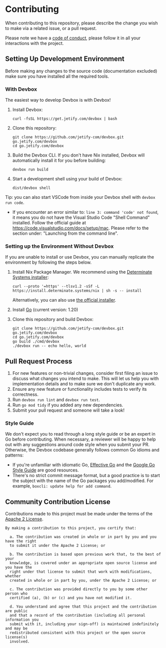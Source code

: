 # Contributing

When contributing to this repository, please describe the change you wish to
make via a related issue, or a pull request.

Please note we have a [code of conduct](CODE_OF_CONDUCT.md), please follow it in
all your interactions with the project.

## Setting Up Development Environment

Before making any changes to the source code (documentation excluded) make sure
you have installed all the required tools.

### With Devbox

The easiest way to develop Devbox is with Devbox!

1. Install Devbox:

       curl -fsSL https://get.jetify.com/devbox | bash

2. Clone this repository:

       git clone https://github.com/jetify-com/devbox.git go.jetify.com/devbox
       cd go.jetify.com/devbox

3. Build the Devbox CLI. If you don't have Nix installed, Devbox will
   automatically install it for you before building:

       devbox run build

4. Start a development shell using your build of Devbox:

       dist/devbox shell

Tip: you can also start VSCode from inside your Devbox shell with
`devbox run code`.

- If you encounter an error similar to: `line 3: command 'code' not found`, it
  means you do not have the Visual Studio Code "Shell Command" installed. Follow
  the official guide at https://code.visualstudio.com/docs/setup/mac. Please
  refer to the section under: "Launching from the command line".

### Setting up the Environment Without Devbox

If you are unable to install or use Devbox, you can manually replicate the
environment by following the steps below.

1. Install Nix Package Manager. We recommend using the
   [Determinate Systems installer](https://github.com/DeterminateSystems/nix-installer):

       curl --proto '=https' --tlsv1.2 -sSf -L https://install.determinate.systems/nix | sh -s -- install

   Alternatively, you can also use
   [the official installer](https://nixos.org/download.html).

2. Install [Go](https://go.dev/doc/install) (current version: 1.20)

3. Clone this repository and build Devbox:

       git clone https://github.com/jetify-com/devbox.git go.jetify.com/devbox
       cd go.jetify.com/devbox
       go build ./cmd/devbox
       ./devbox run -- echo hello, world

## Pull Request Process

1. For new features or non-trivial changes, consider first filing an issue to
   discuss what changes you intend to make. This will let us help you with
   implementation details and to make sure we don't duplicate any work.
2. Ensure any new feature or functionality includes tests to verify its
   correctness.
3. Run `devbox run lint` and `devbox run test`.
4. Run `go mod tidy` if you added any new dependencies.
5. Submit your pull request and someone will take a look!

### Style Guide

We don't expect you to read through a long style guide or be an expert in Go
before contributing. When necessary, a reviewer will be happy to help out with
any suggestions around code style when you submit your PR. Otherwise, the Devbox
codebase generally follows common Go idioms and patterns:

- If you're unfamiliar with idiomatic Go,
  [Effective Go](https://go.dev/doc/effective_go) and the
  [Google Go Style Guide](https://google.github.io/styleguide/go) are good
  resources.
- There's no strict commit message format, but a good practice is to start the
  subject with the name of the Go packages you add/modified. For example,
  `boxcli: update help for add command`.

## Community Contribution License

Contributions made to this project must be made under the terms of the
[Apache 2 License](https://www.apache.org/licenses/LICENSE-2.0).

```
By making a contribution to this project, you certify that:

  a. The contribution was created in whole or in part by you and you have the right
  to submit it under the Apache 2 License; or

  b. The contribution is based upon previous work that, to the best of your
  knowledge, is covered under an appropriate open source license and you have the
  right under that license to submit that work with modifications, whether
  created in whole or in part by you, under the Apache 2 License; or

  c. The contribution was provided directly to you by some other person who
  certified (a), (b) or (c) and you have not modified it.

  d. You understand and agree that this project and the contribution are public
  and that a record of the contribution (including all personal information you
  submit with it, including your sign-off) is maintained indefinitely and may be
  redistributed consistent with this project or the open source license(s)
  involved.
```
